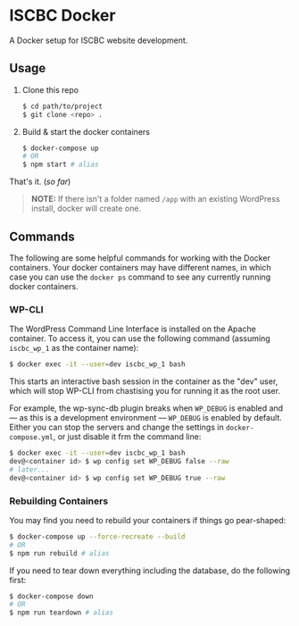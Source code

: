 # ISCBC Docker

A Docker setup for ISCBC website development.

## Usage

1. Clone this repo
    ```sh
    $ cd path/to/project
    $ git clone <repo> .
    ```

2. Build & start the docker containers
    ```sh
    $ docker-compose up
    # OR
    $ npm start # alias
    ```

That's it. (_so far_)

> **NOTE:** If there isn't a folder named `/app` with an existing WordPress install, docker will create one.

<!-- 
1. Download submodules (in this case just the website repo)
    ```sh
    $ git submodule init
    ``` -->

## Commands

The following are some helpful commands for working with the Docker containers. Your docker containers may have different names, in which case you can use the `docker ps` command to see any currently running docker containers.

### WP-CLI

The WordPress Command Line Interface is installed on the Apache container. To access it, you can use the following command (assuming `iscbc_wp_1` as the container name):

```sh
$ docker exec -it --user=dev iscbc_wp_1 bash
```

This starts an interactive bash session in the container as the "dev" user, which will stop WP-CLI from chastising you for running it as the root user.

For example, the wp-sync-db plugin breaks when `WP_DEBUG` is enabled and &mdash; as this is a development environment &mdash; `WP_DEBUG` is enabled by default. Either you can stop the servers and change the settings in `docker-compose.yml`, or just disable it frm the command line:

```sh
$ docker exec -it --user=dev iscbc_wp_1 bash
dev@<container id> $ wp config set WP_DEBUG false --raw
# later...
dev@<container id> $ wp config set WP_DEBUG true --raw
```

### Rebuilding Containers

You may find you need to rebuild your containers if things go pear-shaped:

```sh
$ docker-compose up --force-recreate --build
# OR
$ npm run rebuild # alias
```

If you need to tear down everything including the database, do the following first:

```sh
$ docker-compose down
# OR
$ npm run teardown # alias
```